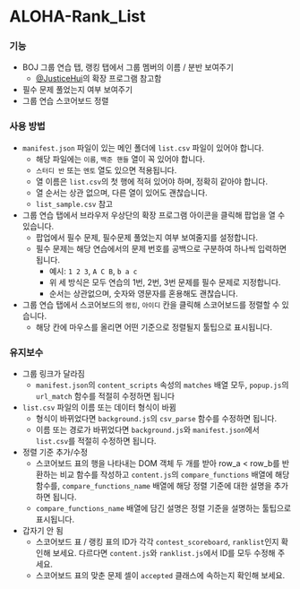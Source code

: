 # ALOHA-Rank_List

### 기능
* BOJ 그룹 연습 탭, 랭킹 탭에서 그룹 멤버의 이름 / 분반 보여주기
  * [@JusticeHui](https://github.com/justiceHui)의 확장 프로그램 참고함
* 필수 문제 풀었는지 여부 보여주기
* 그룹 연습 스코어보드 정렬

### 사용 방법
* `manifest.json` 파일이 있는 메인 폴더에 `list.csv` 파일이 있어야 합니다.
  * 해당 파일에는 `이름`, `백준 핸들` 열이 꼭 있어야 합니다.
  * `스터디 반` 또는 `멘토` 열도 있으면 적용됩니다.
  * 열 이름은 `list.csv`의 첫 행에 적혀 있어야 하며, 정확히 같아야 합니다.
  * 열 순서는 상관 없으며, 다른 열이 있어도 괜찮습니다. 
  * `list_sample.csv` 참고
* 그룹 연습 탭에서 브라우저 우상단의 확장 프로그램 아이콘을 클릭해 팝업을 열 수 있습니다.
  * 팝업에서 필수 문제, 필수문제 풀었는지 여부 보여줄지를 설정합니다.
  * 필수 문제는 해당 연습에서의 문제 번호를 공백으로 구분하여 하나씩 입력하면 됩니다.
    * 예시: `1 2 3`, `A C B`, `b a c`
    * 위 세 방식은 모두 연습의 1번, 2번, 3번 문제를 필수 문제로 지정합니다.
    * 순서는 상관없으며, 숫자와 영문자를 혼용해도 괜찮습니다.
* 그룹 연습 탭에서 스코어보드의 `랭킹`, `아이디` 칸을 클릭해 스코어보드를 정렬할 수 있습니다.
  * 해당 칸에 마우스를 올리면 어떤 기준으로 정렬될지 툴팁으로 표시됩니다.

### 유지보수
* 그룹 링크가 달라짐
  * `manifest.json`의 `content_scripts` 속성의 `matches` 배열 모두, `popup.js`의 `url_match` 함수를 적절히 수정하면 됩니다
* `list.csv` 파일의 이름 또는 데이터 형식이 바뀜
  * 형식이 바뀌었다면 `background.js`의 `csv_parse` 함수를 수정하면 됩니다. 
  * 이름 또는 경로가 바뀌었다면 `background.js`와 `manifest.json`에서 `list.csv`를 적절히 수정하면 됩니다.
* 정렬 기준 추가/수정
  * 스코어보드 표의 행을 나타내는 DOM 객체 두 개를 받아 row_a < row_b를 반환하는 비교 함수를 작성하고 `content.js`의 `compare_functions` 배열에 해당 함수를, `compare_functions_name` 배열에 해당 정렬 기준에 대한 설명을 추가하면 됩니다.
  * `compare_functions_name` 배열에 담긴 설명은 정렬 기준을 설명하는 툴팁으로 표시됩니다.
* 갑자기 안 됨
  * 스코어보드 표 / 랭킹 표의 ID가 각각 `contest_scoreboard`, `ranklist`인지 확인해 보세요. 다르다면 `content.js`와 `ranklist.js`에서 ID를 모두 수정해 주세요.
  * 스코어보드 표의 맞춘 문제 셀이 `accepted` 클래스에 속하는지 확인해 보세요.
